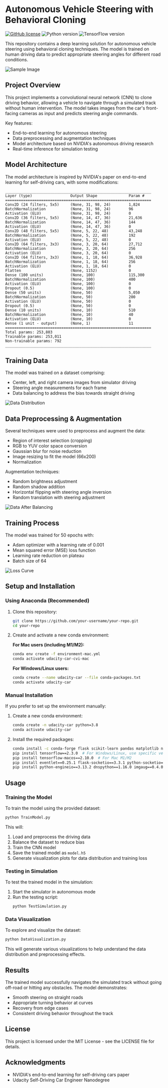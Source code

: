 # Autonomous Vehicle Steering with Behavioral Cloning

[![GitHub license](https://img.shields.io/github/license/Naereen/StrapDown.js.svg)](https://github.com/your-username/your-repo/blob/master/LICENSE)
![Python version](https://img.shields.io/badge/python-3.8-blue.svg)
![TensorFlow version](https://img.shields.io/badge/tensorflow-2.10.0-orange.svg)

This repository contains a deep learning solution for autonomous vehicle steering using behavioral cloning techniques. The model is trained on human driving data to predict appropriate steering angles for different road conditions.

![Sample Image](balanced_data_distribution.png)

## Project Overview

This project implements a convolutional neural network (CNN) to clone driving behavior, allowing a vehicle to navigate through a simulated track without human intervention. The model takes images from the car's front-facing cameras as input and predicts steering angle commands.

Key features:

- End-to-end learning for autonomous steering
- Data preprocessing and augmentation techniques
- Model architecture based on NVIDIA's autonomous driving research
- Real-time inference for simulation testing

## Model Architecture

The model architecture is inspired by NVIDIA's paper on end-to-end learning for self-driving cars, with some modifications:

```
_________________________________________________________________
Layer (type)                 Output Shape              Param #
=================================================================
Conv2D (24 filters, 5x5)     (None, 31, 98, 24)        1,824
BatchNormalization           (None, 31, 98, 24)        96
Activation (ELU)             (None, 31, 98, 24)        0
Conv2D (36 filters, 5x5)     (None, 14, 47, 36)        21,636
BatchNormalization           (None, 14, 47, 36)        144
Activation (ELU)             (None, 14, 47, 36)        0
Conv2D (48 filters, 5x5)     (None, 5, 22, 48)         43,248
BatchNormalization           (None, 5, 22, 48)         192
Activation (ELU)             (None, 5, 22, 48)         0
Conv2D (64 filters, 3x3)     (None, 3, 20, 64)         27,712
BatchNormalization           (None, 3, 20, 64)         256
Activation (ELU)             (None, 3, 20, 64)         0
Conv2D (64 filters, 3x3)     (None, 1, 18, 64)         36,928
BatchNormalization           (None, 1, 18, 64)         256
Activation (ELU)             (None, 1, 18, 64)         0
Flatten                      (None, 1152)              0
Dense (100 units)            (None, 100)               115,300
BatchNormalization           (None, 100)               400
Activation (ELU)             (None, 100)               0
Dropout (0.5)                (None, 100)               0
Dense (50 units)             (None, 50)                5,050
BatchNormalization           (None, 50)                200
Activation (ELU)             (None, 50)                0
Dropout (0.5)                (None, 50)                0
Dense (10 units)             (None, 10)                510
BatchNormalization           (None, 10)                40
Activation (ELU)             (None, 10)                0
Dense (1 unit - output)      (None, 1)                 11
=================================================================
Total params: 253,803
Trainable params: 253,011
Non-trainable params: 792
_________________________________________________________________
```

## Training Data

The model was trained on a dataset comprising:

- Center, left, and right camera images from simulator driving
- Steering angle measurements for each frame
- Data balancing to address the bias towards straight driving

![Data Distribution](original_data_distribution.png)

## Data Preprocessing & Augmentation

Several techniques were used to preprocess and augment the data:

- Region of interest selection (cropping)
- RGB to YUV color space conversion
- Gaussian blur for noise reduction
- Image resizing to fit the model (66x200)
- Normalization

Augmentation techniques:

- Random brightness adjustment
- Random shadow addition
- Horizontal flipping with steering angle inversion
- Random translation with steering adjustment

![Data After Balancing](balanced_data_distribution.png)

## Training Process

The model was trained for 50 epochs with:

- Adam optimizer with a learning rate of 0.001
- Mean squared error (MSE) loss function
- Learning rate reduction on plateau
- Batch size of 64

![Loss Curve](loss_curve.png)

## Setup and Installation

### Using Anaconda (Recommended)

1. Clone this repository:

   ```bash
   git clone https://github.com/your-username/your-repo.git
   cd your-repo
   ```

2. Create and activate a new conda environment:

   **For Mac users (including M1/M2):**

   ```bash
   conda env create -f environment-mac.yml
   conda activate udacity-car-cvi-mac
   ```

   **For Windows/Linux users:**

   ```bash
   conda create --name udacity-car --file conda-packages.txt
   conda activate udacity-car
   ```

### Manual Installation

If you prefer to set up the environment manually:

1. Create a new conda environment:

   ```bash
   conda create -n udacity-car python=3.8
   conda activate udacity-car
   ```

2. Install the required packages:
   ```bash
   conda install -c conda-forge flask scikit-learn pandas matplotlib numpy opencv h5py jupyter
   pip install tensorflow==2.3.0  # For Windows/Linux, use specific version compatible with your hardware
   pip install tensorflow-macos==2.10.0  # For Mac M1/M2
   pip install eventlet==0.25.1 flask-socketio==3.3.1 python-socketio==4.6.1
   pip install python-engineio==3.13.2 dnspython==1.16.0 imgaug==0.4.0
   ```

## Usage

### Training the Model

To train the model using the provided dataset:

```bash
python TrainModel.py
```

This will:

1. Load and preprocess the driving data
2. Balance the dataset to reduce bias
3. Train the CNN model
4. Save the trained model as `model.h5`
5. Generate visualization plots for data distribution and training loss

### Testing in Simulation

To test the trained model in the simulation:

1. Start the simulator in autonomous mode
2. Run the testing script:
   ```bash
   python TestSimulation.py
   ```

### Data Visualization

To explore and visualize the dataset:

```bash
python DataVisualization.py
```

This will generate various visualizations to help understand the data distribution and preprocessing effects.

## Results

The trained model successfully navigates the simulated track without going off-road or hitting any obstacles. The model demonstrates:

- Smooth steering on straight roads
- Appropriate turning behavior at curves
- Recovery from edge cases
- Consistent driving behavior throughout the track

## License

This project is licensed under the MIT License - see the LICENSE file for details.

## Acknowledgments

- NVIDIA's end-to-end learning for self-driving cars paper
- Udacity Self-Driving Car Engineer Nanodegree
